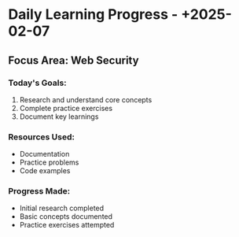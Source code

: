 # Daily Learning Progress - +2025-02-07 

## Focus Area: Web Security

### Today's Goals:
1. Research and understand core concepts
2. Complete practice exercises
3. Document key learnings

### Resources Used:
- Documentation
- Practice problems
- Code examples

### Progress Made:
- Initial research completed
- Basic concepts documented
- Practice exercises attempted

